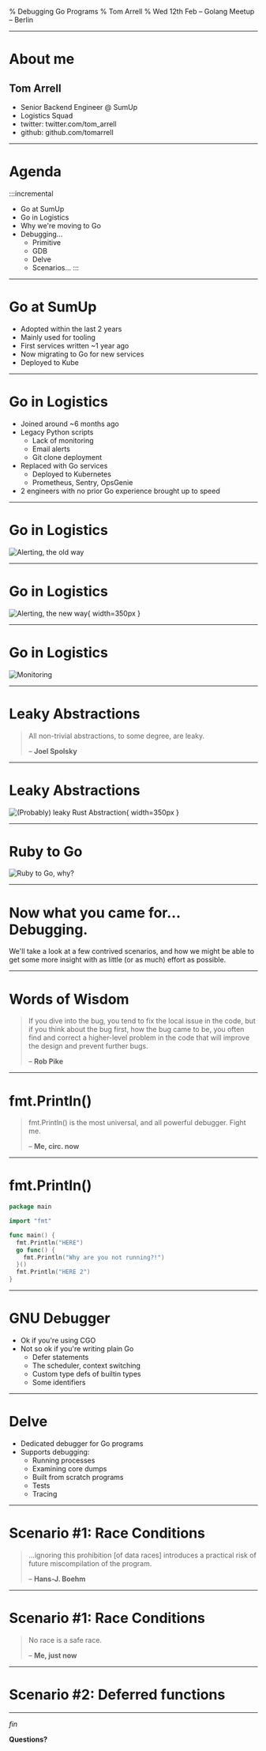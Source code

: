 % Debugging Go Programs
% Tom Arrell
% Wed 12th Feb – Golang Meetup – Berlin

---

# About me

## Tom Arrell 

- Senior Backend Engineer @ SumUp
- Logistics Squad
- twitter:  twitter.com/tom_arrell
- github:   github.com/tomarrell

---

# Agenda

:::incremental
- Go at SumUp
- Go in Logistics
- Why we're moving to Go
- Debugging...
  - Primitive
  - GDB
  - Delve
  - Scenarios...
:::

---

# Go at SumUp

- Adopted within the last 2 years
- Mainly used for tooling
- First services written ~1 year ago
- Now migrating to Go for new services
- Deployed to Kube

---

# Go in Logistics

- Joined around ~6 months ago
- Legacy Python scripts
  - Lack of monitoring
  - Email alerts
  - Git clone deployment
- Replaced with Go services
  - Deployed to Kubernetes
  - Prometheus, Sentry, OpsGenie
- 2 engineers with no prior Go experience brought up to speed

---

# Go in Logistics

![Alerting, the old way](./media/python-exception-email.png)

---

# Go in Logistics

![Alerting, the new way](./media/sentry-report.png){ width=350px }

---

# Go in Logistics

![Monitoring](./media/grafana-dashboard.png)

---

# Leaky Abstractions

> All non-trivial abstractions, to some degree, are leaky.
> 
> – **Joel Spolsky**

---

# Leaky Abstractions

![(Probably) leaky Rust Abstraction](./media/rust-dense.jpg){ width=350px }

---

# Ruby to Go

![Ruby to Go, why?](./media/ruby-to-go.jpg)

---

# Now what you came for... Debugging.

We'll take a look at a few contrived scenarios, and how we might be able to get
some more insight with as little (or as much) effort as possible.

---

# Words of Wisdom

> If you dive into the bug, you tend to fix the local issue in the code, but if
> you think about the bug first, how the bug came to be, you often find and
> correct a higher-level problem in the code that will improve the design and
> prevent further bugs.
>
> – **Rob Pike**

--- 

# fmt.Println()

> fmt.Println() is the most universal, and all powerful debugger. Fight me.
>
> – **Me, circ. now**

---

# fmt.Println()

```go
package main

import "fmt"

func main() {
  fmt.Println("HERE")
  go func() {
    fmt.Println("Why are you not running?!")
  }()
  fmt.Println("HERE 2")
}
```

---

# GNU Debugger

- Ok if you're using CGO
- Not so ok if you're writing plain Go
    - Defer statements
    - The scheduler, context switching
    - Custom type defs of builtin types
    - Some identifiers

---

# Delve 

- Dedicated debugger for Go programs
- Supports debugging:
  - Running processes
  - Examining core dumps
  - Built from scratch programs
  - Tests
  - Tracing

---

# Scenario #1: Race Conditions

> ...ignoring this prohibition [of data races] introduces a practical risk of
> future miscompilation of the program.
> 
> – **Hans-J. Boehm**

---

# Scenario #1: Race Conditions

> No race is a safe race.
>
> – **Me, just now**

---

# Scenario #2: Deferred functions

---

*fin*

**Questions?**
